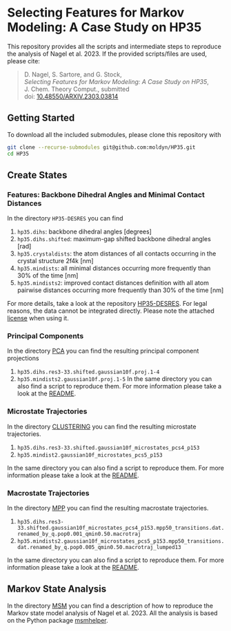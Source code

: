 # Selecting Features for Markov Modeling: A Case Study on HP35
This repository provides all the scripts and intermediate steps to
reproduce the analysis of Nagel et al. 2023. If the provided scripts/files are
used, please cite:
> D. Nagel, S. Sartore, and G. Stock,  
> *Selecting Features for Markov Modeling: A Case Study on HP35*,  
> J. Chem. Theory Comput., submitted  
> doi: [10.48550/ARXIV.2303.03814](https://doi.org/10.48550/ARXIV.2303.03814)

## Getting Started
To download all the included submodules, please clone this repository with
```bash
git clone --recurse-submodules git@github.com:moldyn/HP35.git
cd HP35
```
## Create States
### Features: Backbone Dihedral Angles and Minimal Contact Distances
In the directory `HP35-DESRES` you can find

1. `hp35.dihs`: backbone dihedral angles [degrees]
1. `hp35.dihs.shifted`: maximum-gap shifted backbone dihedral angles [rad]
1. `hp35.crystaldists`: the atom distances of all contacts occurring in the crystal structure 2f4k [nm]
1. `hp35.mindists`: all minimal distances occurring more frequently than 30% of the time [nm]
1. `hp35.mindists2`: improved contact distances definition with all atom pairwise distances occurring more frequently than 30% of the time [nm]

For more details, take a look at the repository
[HP35-DESRES](https://github.com/moldyn/HP35-DESRES). For legal reasons, the
data cannot be integrated directly. Please note the attached
[license](https://github.com/moldyn/HP35-DESRES/blob/main/LICENSE.txt) when
using it.

### Principal Components
In the directory [PCA](PCA) you can find the resulting principal component projections

1. `hp35.dihs.res3-33.shifted.gaussian10f.proj.1-4`
1. `hp35.mindists2.gaussian10f.proj.1-5`
In the same directory you can also find a script to reproduce them. For more information please
take a look at the [README](PCA).

### Microstate Trajectories
In the directory [CLUSTERING](CLUSTERING) you can find the resulting microstate trajectories.
1. `hp35.dihs.res3-33.shifted.gaussian10f_microstates_pcs4_p153`
1. `hp35.mindist2.gaussian10f_microstates_pcs5_p153`

In the same directory you can also find a script to reproduce them. For more information please
take a look at the [README](CLUSTERING).


### Macrostate Trajectories
In the directory [MPP](MPP) you can find the resulting macrostate trajectories.
1. `hp35.dihs.res3-33.shifted.gaussian10f_microstates_pcs4_p153.mpp50_transitions.dat.renamed_by_q.pop0.001_qmin0.50.macrotraj`
1. `hp35.mindists2.gaussian10f_microstates_pcs5_p153.mpp50_transitions.dat.renamed_by_q.pop0.005_qmin0.50.macrotraj_lumped13`

In the same directory you can also find a script to reproduce them. For more information please
take a look at the [README](MPP).


## Markov State Analysis
In the directory [MSM](MSM) you can find a description of how to reproduce the
Markov state model analysis of Nagel et al. 2023. All the analysis is based on
the Python package [msmhelper](https://moldyn.github.io/msmhelper/).
